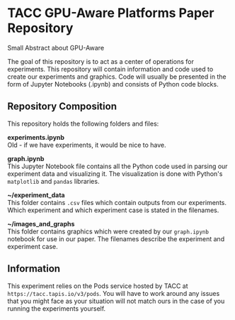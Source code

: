# TACC GPU-Aware Platforms Paper Repository

Small Abstract about GPU-Aware

The goal of this repository is to act as a center of operations for experiments. This repository will contain information and code used to create our experiments and graphics. Code will usually be presented in the form of Jupyter Notebooks (.ipynb) and consists of Python code blocks.

## Repository Composition

This repository holds the following folders and files:
 
 **experiments.ipynb**  
Old - if we have experiments, it would be nice to have.

**graph.ipynb**  
This Jupyter Notebook file contains all the Python code used in parsing our experiment data and visualizing it. The visualization is done with Python's `matplotlib` and `pandas` libraries.
 
**~/experiment_data**  
This folder contains `.csv` files which contain outputs from our experiments. Which experiment and which experiment case is stated in the filenames.

**~/images_and_graphs**  
This folder contains graphics which were created by our `graph.ipynb` notebook for use in our paper. The filenames describe the experiment and experiment case.

 
## Information
This experiment relies on the Pods service hosted by TACC at `https://tacc.tapis.io/v3/pods`. You will have to work around any issues that you might face as your situation will not match ours in the case of you running the experiments yourself.

